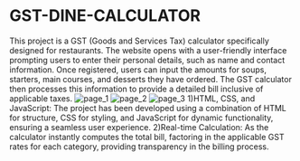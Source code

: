# GST-DINE-CALCULATOR
This project is a GST (Goods and Services Tax) calculator specifically designed for restaurants. The website opens with a user-friendly interface prompting users to enter their personal details, such as name and contact information. Once registered, users can input the amounts for soups, starters, main courses, and desserts they have ordered. The GST calculator then processes this information to provide a detailed bill inclusive of applicable taxes.
![page_1](https://github.com/gopu001/GST-DINE-CALCULATOR/assets/134700849/7a92ebfb-7d59-43c1-ac99-584e7e046943)
![page_2](https://github.com/gopu001/GST-DINE-CALCULATOR/assets/134700849/361583de-9924-4989-96d5-8570cdaae85e)
![page_3](https://github.com/gopu001/GST-DINE-CALCULATOR/assets/134700849/c524f0ec-64a1-4466-931b-b12926b00f74)
1)HTML, CSS, and JavaScript: The project has been developed using a combination of HTML for structure, CSS for styling, and JavaScript for dynamic functionality, ensuring a seamless user experience.
2)Real-time Calculation: As the calculator instantly computes the total bill, factoring in the applicable GST rates for each category, providing transparency in the billing process.
